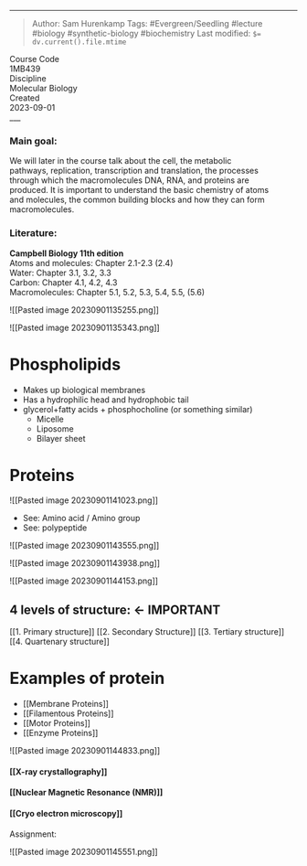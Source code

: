 
___
> Author: <span class="name">Sam Hurenkamp</span>
> Tags: #Evergreen/Seedling #lecture #biology #synthetic-biology #biochemistry 
> Last modified: `$= dv.current().file.mtime`

<div class="f-info">
	<div class="course-code">
		<span class="fheader"> Course Code </span> <br/>
		<span class="fbody"> 1MB439 </span>
	</div>
	<div class="discipline">
		<span class="fheader"> Discipline </span> <br />
		<span class="fbody"> Molecular Biology </span>
	</div>
	<div class="date">
		<span class="fheader"> Created</span> <br />
		<span class="fbody last-modified"> 2023-09-01 </span>
	</div>
</div>
___

### Main goal:  
We will later in the course talk about the cell, the metabolic  
pathways, replication, transcription and translation, the processes  
through which the macromolecules DNA, RNA, and proteins are  
produced. It is important to understand the basic chemistry of atoms  
and molecules, the common building blocks and how they can form  
macromolecules.  

### Literature:  
**Campbell Biology 11th edition**  
Atoms and molecules: Chapter 2.1-2.3 (2.4)  
Water: Chapter 3.1, 3.2, 3.3  
Carbon: Chapter 4.1, 4.2, 4.3  
Macromolecules: Chapter 5.1, 5.2, 5.3, 5.4, 5.5, (5.6)


![[Pasted image 20230901135255.png]]



![[Pasted image 20230901135343.png]]


# Phospholipids
- Makes up biological membranes
- Has a hydrophilic head and hydrophobic tail
- glycerol+fatty acids + phosphocholine (or something similar)
	- Micelle
	- Liposome
	- Bilayer sheet


# Proteins
![[Pasted image 20230901141023.png]]

- See: Amino acid / Amino group
- See: polypeptide

![[Pasted image 20230901143555.png]]


![[Pasted image 20230901143938.png]]


![[Pasted image 20230901144153.png]]
## **4 levels of structure:** ← IMPORTANT
[[1. Primary structure]]
[[2. Secondary Structure]]
[[3. Tertiary structure]]
[[4. Quartenary structure]]

# Examples of protein
- [[Membrane Proteins]]
- [[Filamentous Proteins]]
- [[Motor Proteins]]
- [[Enzyme Proteins]]

![[Pasted image 20230901144833.png]]

#### [[X-ray crystallography]]
#### [[Nuclear Magnetic Resonance (NMR)]]

#### [[Cryo electron microscopy]]


Assignment:

![[Pasted image 20230901145551.png]]



